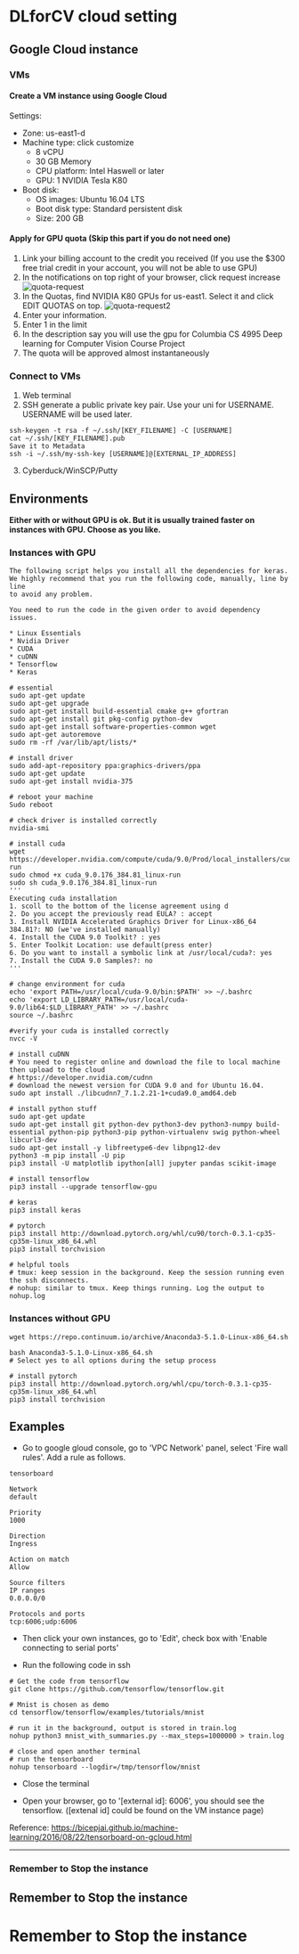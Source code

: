 # DLforCV cloud setting
## Google Cloud instance
### VMs
#### Create a VM instance using Google Cloud
Settings:
* Zone: us-east1-d
* Machine type: click customize
  - 8 vCPU
  - 30 GB Memory
  - CPU platform: Intel Haswell or later
  - GPU: 1 NVIDIA Tesla K80
* Boot disk:
  - OS images: Ubuntu 16.04 LTS
  - Boot disk type: Standard persistent disk
  - Size: 200 GB

#### Apply for GPU quota (Skip this part if you do not need one)
1. Link your billing account to the credit you received (If you use the $300 free trial credit in your account, you will not be able to use GPU)
2. In the notifications on top right of your browser, click request increase
![quota-request](https://lh4.googleusercontent.com/zAgJVQvSSSRoFBXHVgX0kvNU12MpHoGbHJD3ieAJ6-u-ibjGfAVFFIQOFpTy0vehwrOQUYRnrdIpcoLNGVv2tKFKudxy67kZerd5Nt-zmXBu5iWFKjcE34ApDgkJjpYeISt2t-JS)
3. In the Quotas, find NVIDIA K80 GPUs for us-east1. Select it and click EDIT QUOTAS on top.
![quota-request2](https://lh4.googleusercontent.com/bTBt3dg6Ylm0BbdwPHQV0FQS-htvqMkW_L3PpBn9xrr8d2ob1WP0VvlBQv-IrCMlqLjAU4D-cEc7T0Kf2WY0aZvnHk-5xlLsvwwK_xvuxmx-6RH9Umz5jnZ_bc9x9hXm94rpUsfX)
4. Enter your information.
5. Enter 1 in the limit
6. In the description say you will use the gpu for Columbia CS 4995 Deep learning for Computer Vision Course Project
7. The quota will be approved almost instantaneously
### Connect to VMs
1. Web terminal
2. SSH
  generate a public private key pair. Use your uni for USERNAME. USERNAME will be used later.
  ```
  ssh-keygen -t rsa -f ~/.ssh/[KEY_FILENAME] -C [USERNAME]
  cat ~/.ssh/[KEY_FILENAME].pub
  Save it to Metadata
  ssh -i ~/.ssh/my-ssh-key [USERNAME]@[EXTERNAL_IP_ADDRESS]
  ```
3. Cyberduck/WinSCP/Putty

## Environments
**Either with or without GPU is ok. But it is usually trained faster on instances with GPU. Choose as you like.**
### Instances with GPU
```
The following script helps you install all the dependencies for keras.
We highly recommend that you run the following code, manually, line by line
to avoid any problem.

You need to run the code in the given order to avoid dependency issues.

* Linux Essentials
* Nvidia Driver
* CUDA
* cuDNN
* Tensorflow
* Keras
```

```
# essential
sudo apt-get update
sudo apt-get upgrade  
sudo apt-get install build-essential cmake g++ gfortran 
sudo apt-get install git pkg-config python-dev 
sudo apt-get install software-properties-common wget
sudo apt-get autoremove 
sudo rm -rf /var/lib/apt/lists/*

# install driver
sudo add-apt-repository ppa:graphics-drivers/ppa
sudo apt-get update
sudo apt-get install nvidia-375

# reboot your machine
Sudo reboot

# check driver is installed correctly
nvidia-smi

# install cuda
wget https://developer.nvidia.com/compute/cuda/9.0/Prod/local_installers/cuda_9.0.176_384.81_linux-run
sudo chmod +x cuda_9.0.176_384.81_linux-run
sudo sh cuda_9.0.176_384.81_linux-run
'''
Executing cuda installation
1. scoll to the bottom of the license agreement using d
2. Do you accept the previously read EULA? : accept
3. Install NVIDIA Accelerated Graphics Driver for Linux-x86_64 384.81?: NO (we've installed manually)
4. Install the CUDA 9.0 Toolkit? : yes
5. Enter Toolkit Location: use default(press enter)
6. Do you want to install a symbolic link at /usr/local/cuda?: yes
7. Install the CUDA 9.0 Samples?: no
'''

# change environment for cuda
echo 'export PATH=/usr/local/cuda-9.0/bin:$PATH' >> ~/.bashrc
echo 'export LD_LIBRARY_PATH=/usr/local/cuda-9.0/lib64:$LD_LIBRARY_PATH' >> ~/.bashrc
source ~/.bashrc 

#verify your cuda is installed correctly
nvcc -V 

# install cuDNN 
# You need to register online and download the file to local machine then upload to the cloud
# https://developer.nvidia.com/cudnn
# download the newest version for CUDA 9.0 and for Ubuntu 16.04. 
sudo apt install ./libcudnn7_7.1.2.21-1+cuda9.0_amd64.deb 

# install python stuff
sudo apt-get update
sudo apt-get install git python-dev python3-dev python3-numpy build-essential python-pip python3-pip python-virtualenv swig python-wheel libcurl3-dev
sudo apt-get install -y libfreetype6-dev libpng12-dev
python3 -m pip install -U pip
pip3 install -U matplotlib ipython[all] jupyter pandas scikit-image

# install tensorflow
pip3 install --upgrade tensorflow-gpu

# keras
pip3 install keras

# pytorch
pip3 install http://download.pytorch.org/whl/cu90/torch-0.3.1-cp35-cp35m-linux_x86_64.whl 
pip3 install torchvision

# helpful tools 
# tmux: keep session in the background. Keep the session running even the ssh disconnects.
# nohup: similar to tmux. Keep things running. Log the output to nohup.log
```

### Instances without GPU
```
wget https://repo.continuum.io/archive/Anaconda3-5.1.0-Linux-x86_64.sh

bash Anaconda3-5.1.0-Linux-x86_64.sh
# Select yes to all options during the setup process

# install pytorch
pip3 install http://download.pytorch.org/whl/cpu/torch-0.3.1-cp35-cp35m-linux_x86_64.whl 
pip3 install torchvision

```

## Examples
- Go to google gloud console, go to 'VPC Network' panel, select 'Fire wall rules'. Add a rule as follows.
```
tensorboard

Network
default

Priority
1000

Direction
Ingress

Action on match
Allow

Source filters
IP ranges
0.0.0.0/0

Protocols and ports
tcp:6006;udp:6006
```

- Then click your own instances, go to 'Edit', check box with 'Enable connecting to serial ports'

- Run the following code in ssh
```
# Get the code from tensorflow
git clone https://github.com/tensorflow/tensorflow.git

# Mnist is chosen as demo
cd tensorflow/tensorflow/examples/tutorials/mnist

# run it in the background, output is stored in train.log
nohup python3 mnist_with_summaries.py --max_steps=1000000 > train.log

# close and open another terminal
# run the tensorboard
nohup tensorboard --logdir=/tmp/tensorflow/mnist
```

- Close the terminal

- Open your browser, go to '[external id]: 6006', you should see the tensorflow.
([extenal id] could be found on the VM instance page)


Reference: https://bicepjai.github.io/machine-learning/2016/08/22/tensorboard-on-gcloud.html



<hr>

###  Remember to Stop the instance
## Remember to Stop the instance
# Remember to Stop the instance

